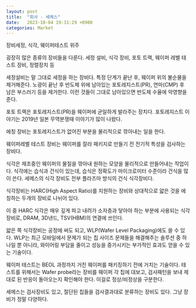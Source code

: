 ```yaml
---
layout: post
title:  "회사 - 세메스"
date:   2023-10-04 19:31:29 +0900
categories: Market
---
```


장비세정, 식각, 웨이퍼테스트 위주

굉장히 많은 종류의 장비들을 다룬다.
세정 설비, 식각 장비, 포토 트랙, 웨이퍼 레벨 테스트 장비, 정렬장치 등

세정설비는 말 그대로 세정을 하는 장비다. 특정 단계가 끝난 후, 웨이퍼 위의 불순물을 제거해준다.
노광이 끝난 후 반도체 위에 남아있는 포토레지스트(PR), 연마(CMP) 후 남은 부스러기 등을 제거한다.
이런 것들이 그대로 남아있으면 반도체 수율에 악영향을 준다.

포토 트랙은 포토레지스트(PR)을 웨이퍼에 균일하게 발라주는 장치다.
포토레지스트 이야기는 2019년 일본 무역분쟁때 이야기가 많이 나왔다.

에칭 장비는 포토레지스트가 없어진 부분을 물리적으로 깎아내는 일을 한다.

웨이퍼레벨 테스트 장비는 웨이퍼를 잘라 패키지로 만들기 전 전기적 특성을 검사하는 장비다.

식각은 제조중인 웨이퍼의 물질을 깎아내 원하는 모양을 물리적으로 만들어내는 작업이다.
식각에는 습식과 건식이 있는데, 습식은 정확도가 마이크로미터 수준이라 건식을 많이 쓴다.
세메스의 식각 장비도 전부 플라즈마 방식의 건식 식각장비다.

식각장비는 HARC(High Aspect Ratio)를 지원하는 장비와 상대적으로 얇은 것을 에칭하는 두개의 장비로 나뉘어 있다.

이 중 HARC 식각은 매우 깊게 파고 내려가 소자층과 닿아야 하는 부분에 사용되는 식각장비로, DRAM, 3D낸드, TSV(HBM)의 연결에 쓰인다.

얇은 쪽 식각장비는 공정에 써도 되고, WLP(Wafer Level Packaging)에도 쓸 수 있다.
WLP는 최근 모바일에서 문제가 되는 칩 사이즈 문제들을 해결해주는 솔루션 중 하나일 뿐 아니라,
와이어링 부담을 줄이고 성능을 증가시키는 부가적인 효과도 얻을 수 있는 기술이다.

웨이퍼 테스트는 BEOL 과정까지 거친 웨이퍼를 패키징하기 전에 거치는 기술이다.
테스트를 위해서는 Wafer probe라는 장비를 웨이퍼 각 칩에 대보고, 검사패턴을 보내 제대로 된 반응이 돌아오는지 확인해야 한다.
이걸로 정상/비정상을 구분한다.

세메스는 검사장비도 있고, 절단된 칩들을 검사결과대로 분류하는 장비도 있다. 그냥 장비가 정말 다양하다.